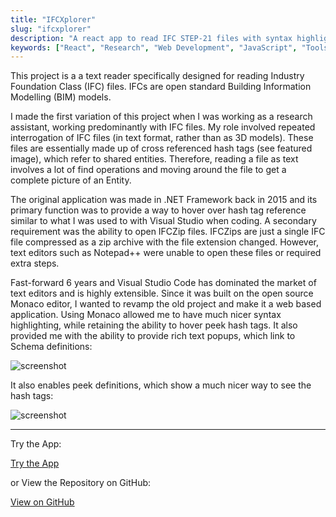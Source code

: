 ```yaml
---
title: "IFCXplorer"
slug: "ifcxplorer"
description: "A react app to read IFC STEP-21 files with syntax highlighting and documentation lookup"
keywords: ["React", "Research", "Web Development", "JavaScript", "Tools"]
---
```


This project is a a text reader specifically designed for reading Industry Foundation Class (IFC) files. IFCs are open standard Building Information Modelling (BIM) models.

I made the first variation of this project when I was working as a research assistant, working predominantly with IFC files. My role involved repeated interrogation of IFC files (in text format, rather than as 3D models). These files are essentially made up of cross referenced hash tags (see featured image), which refer to shared entities. Therefore, reading a file as text involves a lot of find operations and moving around the file to get a complete picture of an Entity.

The original application was made in .NET Framework back in 2015 and its primary function was to provide a way to hover over hash tag reference similar to what I was used to with Visual Studio when coding. A secondary requirement was the ability to open IFCZip files. IFCZips are just a single IFC file compressed as a zip archive with the file extension changed. However, text editors such as Notepad++ were unable to open these files or required extra steps.

Fast-forward 6 years and Visual Studio Code has dominated the market of text editors and is highly extensible. Since it was built on the open source Monaco editor, I wanted to revamp the old project and make it a web based application. Using Monaco allowed me to have much nicer syntax highlighting, while retaining the ability to hover peek hash tags. It also provided me with the ability to provide rich text popups, which link to Schema definitions:

![screenshot](/portfolio/project-images/ifcxplorer/feature.png)

It also enables peek definitions, which show a much nicer way to see the hash tags:

![screenshot](/portfolio/project-images/ifcxplorer/1.png)

---

Try the App:

<a className="btn btn-dark" href="https://gcoulby.github.io/IfcXplorer/"  target="_blank" rel="noopener noreferrer"><i className="fa fa-globe"></i> Try the App</a>

or View the Repository on GitHub:

<a className="btn btn-dark" href="https://github.com/gcoulby/IfcXplorer"  target="_blank" rel="noopener noreferrer"><i className="fa fa-github"></i> View on GitHub</a>
